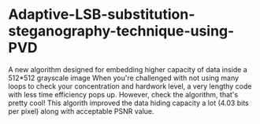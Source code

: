 # Adaptive-LSB-substitution-steganography-technique-using-PVD
A new algorithm designed for embedding higher capacity of data inside a 512*512 grayscale image
When you're challenged with not using many loops to check your concentration and hardwork level, a very lengthy code with less time efficiency pops up. However, check the algorithm, that's pretty cool! This algorith improved the data hiding capacity a lot (4.03 bits per pixel) along with acceptable PSNR value. 
